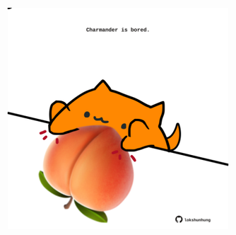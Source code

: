 <!-- built at 19/07/2024, 10:00:44 UTC -->
<p align="center">
  <img width="500" height="500" src="./ReadmeImage.svg">
</p>
